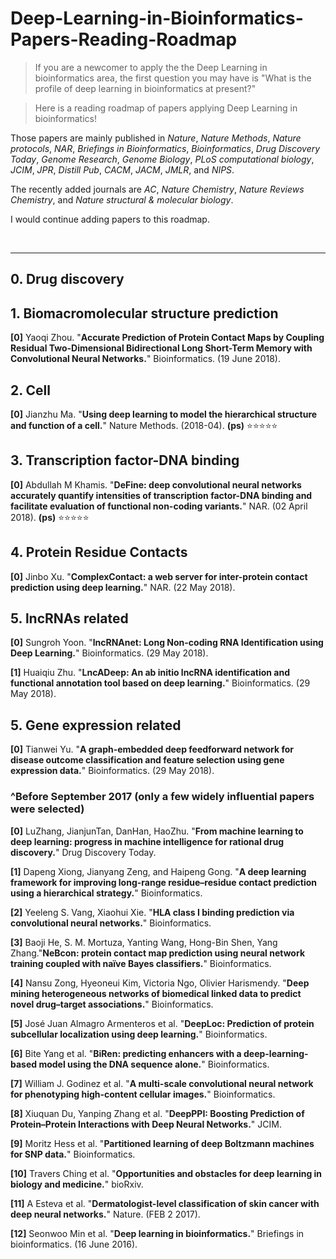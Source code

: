 # Deep-Learning-in-Bioinformatics-Papers-Reading-Roadmap
>If you are a newcomer to apply the the Deep Learning in bioinformatics area, the first question you may have is "What is the profile of deep learning in bioinformatics at present?"

>Here is a reading roadmap of papers applying Deep Learning in bioinformatics!

Those papers are mainly published in _Nature_, _Nature Methods_, _Nature protocols_, _NAR_, _Briefings in Bioinformatics_, _Bioinformatics_, _Drug Discovery Today_, _Genome Research_, _Genome Biology_, _PLoS computational biology_, _JCIM_, _JPR_, _Distill Pub_, _CACM_, _JACM_, _JMLR_, and _NIPS_.

The recently added journals are _AC_, _Nature Chemistry_, _Nature Reviews Chemistry_, and _Nature structural & molecular biology_.

I would continue adding papers to this roadmap.

<br> 

---------------------------------------
## 0. Drug discovery


## 1. Biomacromolecular structure prediction
**[0]** Yaoqi Zhou. "**Accurate Prediction of Protein Contact Maps by Coupling Residual Two-Dimensional Bidirectional Long Short-Term Memory with Convolutional Neural Networks.**" Bioinformatics. (19 June 2018). 

## 2. Cell

**[0]** Jianzhu Ma. "**Using deep learning to model the hierarchical structure and function of a cell.**" Nature Methods. (2018-04). **(ps)** :star::star::star::star::star:

## 3. Transcription factor-DNA binding

**[0]** Abdullah M Khamis. "**DeFine: deep convolutional neural networks accurately quantify intensities of transcription factor-DNA binding and facilitate evaluation of functional non-coding variants.**" NAR. (02 April 2018). **(ps)** :star::star::star::star::star:


## 4. Protein Residue Contacts

**[0]** Jinbo Xu. "**ComplexContact: a web server for inter-protein contact prediction using deep learning.**" NAR. (22 May 2018). 


## 5. lncRNAs related 

**[0]** Sungroh Yoon. "**lncRNAnet: Long Non-coding RNA Identification using Deep Learning.**" Bioinformatics. (29 May 2018). 

**[1]** Huaiqiu Zhu. "**LncADeep: An ab initio lncRNA identification and functional annotation tool based on deep learning.**" Bioinformatics. (29 May 2018).

[^_^]:
    **[0]** authors. "**template.**" journal. (date). 
    

## 5. Gene expression related

**[0]** Tianwei Yu. "**A graph-embedded deep feedforward network for disease outcome classification and feature selection using gene expression data.**" Bioinformatics. (29 May 2018). 


### ^Before September 2017 (only a few widely influential papers were selected)

**[0]** LuZhang, JianjunTan, DanHan, HaoZhu. "**From machine learning to deep learning: progress in machine intelligence for rational drug discovery.**" Drug Discovery Today. 

**[1]** Dapeng Xiong, Jianyang Zeng, and Haipeng Gong. "**A deep learning framework for improving long-range residue–residue contact prediction using a hierarchical strategy.**" Bioinformatics. 

**[2]** Yeeleng S. Vang, Xiaohui Xie. "**HLA class I binding prediction via convolutional neural networks.**" Bioinformatics.

**[3]** Baoji He, S. M. Mortuza, Yanting Wang, Hong-Bin Shen, Yang Zhang."**NeBcon: protein contact map prediction using neural network training coupled with naïve Bayes classifiers.**" Bioinformatics. 

**[4]** Nansu Zong, Hyeoneui Kim, Victoria Ngo, Olivier Harismendy. "**Deep mining heterogeneous networks of biomedical linked data to predict novel drug–target associations.**" Bioinformatics. 

**[5]** José Juan Almagro Armenteros et al. "**DeepLoc: Prediction of protein subcellular localization using deep learning.**" Bioinformatics. 

**[6]** Bite Yang et al. "**BiRen: predicting enhancers with a deep-learning-based model using the DNA sequence alone.**" Bioinformatics.

**[7]** William J. Godinez et al. "**A multi-scale convolutional neural network for phenotyping high-content cellular images.**" Bioinformatics. 

**[8]** Xiuquan Du, Yanping Zhang et al. "**DeepPPI: Boosting Prediction of Protein–Protein Interactions with Deep Neural Networks.**" JCIM. 

**[9]** Moritz Hess et al. "**Partitioned learning of deep Boltzmann machines for SNP data.**" Bioinformatics.

**[10]** Travers Ching et al. "**Opportunities and obstacles for deep learning in biology and medicine.**" bioRxiv.  

**[11]** A Esteva et al. "**Dermatologist-level classification of skin cancer with deep neural networks.**" Nature. (FEB 2 2017). 

**[12]** Seonwoo Min et al. "**Deep learning in bioinformatics.**" Briefings in bioinformatics. (16 June 2016). 

<br>


